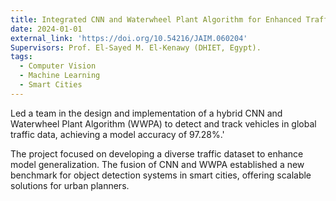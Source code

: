 ```yaml
---
title: Integrated CNN and Waterwheel Plant Algorithm for Enhanced Traffic Detection
date: 2024-01-01
external_link: 'https://doi.org/10.54216/JAIM.060204'
Supervisors: Prof. El-Sayed M. El-Kenawy (DHIET, Egypt). 
tags:
  - Computer Vision
  - Machine Learning
  - Smart Cities
---
```


Led a team in the design and implementation of a hybrid CNN and Waterwheel Plant Algorithm (WWPA) to detect and track vehicles in global traffic data, achieving a model accuracy of 97.28%.'

<!--more-->
The project focused on developing a diverse traffic dataset to enhance model generalization. The fusion of CNN and WWPA established a new benchmark for object detection systems in smart cities, offering scalable solutions for urban planners.
